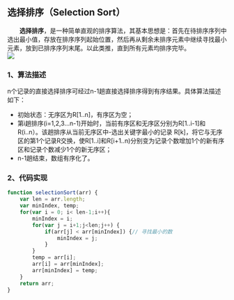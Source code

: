 ## 选择排序（Selection Sort）
  **选择排序**，是一种简单直观的排序算法，其基本思想是：首先在待排序序列中选出最小值，存放在排序序列起始位置，然后再从剩余未排序元素中继续寻找最小元素，放到已排序序列末尾。以此类推，直到所有元素均排序完毕。<br />![](https://cdn.nlark.com/yuque/0/2019/gif/126606/1561801452734-2e5ff326-4dce-4ae2-8d7c-e6b532ebbaf0.gif#height=248&id=iOyLH&originHeight=248&originWidth=811&originalType=binary&ratio=1&size=0&status=done&style=none&width=811)

### 1、算法描述
n个记录的直接选择排序可经过n-1趟直接选择排序得到有序结果。具体算法描述如下：

- 初始状态：无序区为R[1..n]，有序区为空；
- 第i趟排序(i=1,2,3…n-1)开始时，当前有序区和无序区分别为R[1..i-1]和R(i..n）。该趟排序从当前无序区中-选出关键字最小的记录 R[k]，将它与无序区的第1个记录R交换，使R[1..i]和R[i+1..n)分别变为记录个数增加1个的新有序区和记录个数减少1个的新无序区；
- n-1趟结束，数组有序化了。

### 2、代码实现
```javascript
function selectionSort(arr) {
    var len = arr.length;
    var minIndex, temp;
    for(var i = 0; i< len-1;i++){
        minIndex = i;
        for(var j = i+1;j<len;j++) {
            if(arr[j] < arr[minIndex]) {// 寻找最小的数
                minIndex = j;
            }
        }
        temp = arr[i];
        arr[i] = arr[minIndex];
        arr[minIndex] = temp;
    }
    return arr;
}
```